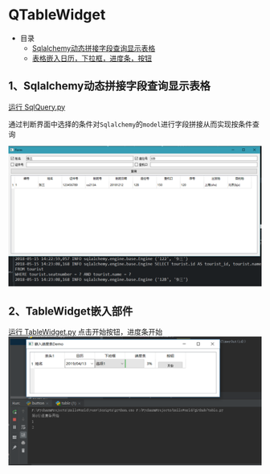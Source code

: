 # QTableWidget

- 目录
  - [Sqlalchemy动态拼接字段查询显示表格](#1Sqlalchemy动态拼接字段查询显示表格)
  - [表格嵌入日历，下拉框，进度条，按钮](#2表格嵌入)

## 1、Sqlalchemy动态拼接字段查询显示表格
[运行 SqlQuery.py](SqlQuery.py)

通过判断界面中选择的条件对`Sqlalchemy`的`model`进行字段拼接从而实现按条件查询

![SqlQuery](ScreenShot/SqlQuery.png)

## 2、TableWidget嵌入部件
[运行 TableWidget.py](TableWidget.py)
点击开始按钮，进度条开始
![嵌入小部件](ScreenShot/table.png)

